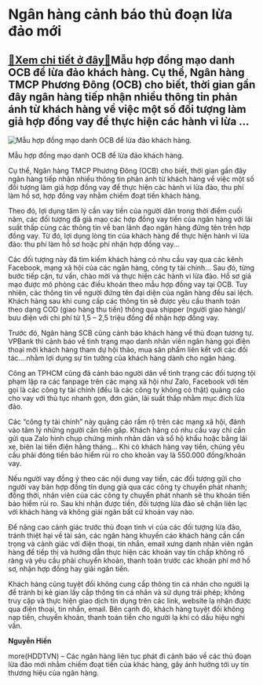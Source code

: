 Ngân hàng cảnh báo thủ đoạn lừa đảo mới
=======================================

[:gift:Xem chi tiết ở đây:gift:](https://hddtvn.com/ngan-hang-canh-bao-thu-doan-lua-dao-moi/)Mẫu hợp đồng mạo danh OCB để lừa đảo khách hàng. Cụ thể, Ngân hàng TMCP Phương Đông (OCB) cho biết, thời gian gần đây ngân hàng tiếp nhận nhiều thông tin phản ánh từ khách hàng về việc một số đối tượng làm giả hợp đồng vay để thực hiện các hành vi lừa …
-------------------------------------------------------------------------------------------------------------------------------------------------------------------------------------------------------------------------------------------------------------





![Mẫu hợp đồng mạo danh OCB để lừa đảo khách hàng.](https://hddtvn.com/wp-content/uploads/2021/01/48253418.jpg "Mẫu hợp đồng mạo danh OCB để lừa đảo khách hàng.")


Mẫu hợp đồng mạo danh OCB để lừa đảo khách hàng.



Cụ thể, Ngân hàng TMCP Phương Đông (OCB) cho biết, thời gian gần đây ngân hàng tiếp nhận nhiều thông tin phản ánh từ khách hàng về việc một số đối tượng làm giả hợp đồng vay để thực hiện các hành vi lừa đảo, thu phí làm hồ sơ, hợp đồng vay nhằm chiếm đoạt tiền khách hàng.


Theo đó, lợi dụng tâm lý cần vay tiền của người dân trong thời điểm cuối năm, các đối tượng đã giả mạo các hợp đồng vay tiền của ngân hàng với lãi suất thấp cùng các thông tin về ban lãnh đạo ngân hàng đứng tên trên hợp đồng vay. Từ đó, lợi dụng lòng tin của khách hàng để thực hiện hành vi lừa đảo: thu phí làm hồ sơ hoặc phí nhận hợp đồng vay…


Các đối tượng này đã tìm kiếm khách hàng có nhu cầu vay qua các kênh Facebook, mạng xã hội của các ngân hàng, công ty tài chính… Sau đó, từng bước tiếp cận, tư vấn, chào mời và thực hiện các hành vi lừa đảo. Hồ sơ giả mạo được mô phỏng các điều khoản theo mẫu hợp đồng vay tại OCB. Tuy nhiên, các thông tin về người đứng tên đại diện của ngân hàng đều sai lệch. Khách hàng sau khi cung cấp các thông tin sẽ được yêu cầu thanh toán theo dạng COD (giao hàng thu tiền) thông qua shipper (người giao hàng)/ bưu điện với chi phí từ 1,5 – 2,5 triệu đồng để nhận hợp đồng vay.


Trước đó, Ngân hàng SCB cũng cảnh báo khách hàng về thủ đoạn tương tự. VPBank thì cảnh báo về tình trạng mạo danh nhân viên ngân hàng gọi điện thoại mời khách hàng tham dự hội thảo, mua sản phẩm liên kết với các đối tác….nhằm lợi dụng sự tin tưởng của khách hàng dành cho ngân hàng.


Công an TPHCM cũng đã cảnh báo người dân về tình trạng các đối tượng tội phạm lập ra các fanpage trên các mạng xã hội như Zalo, Facebook với tên gọi là các công ty tài chính (đều là các công ty không có thật) quảng cáo cho vay với thủ tục nhanh gọn, đơn giản, lãi suất thấp nhằm mục đích lừa đảo.


Các “công ty tài chính” này quảng cáo rầm rộ trên các mạng xã hội, đánh vào tâm lý những người cần tiền gấp. Khách hàng có nhu cầu vay chỉ cần gửi qua Zalo hình chụp chứng minh nhân dân và sổ hộ khẩu hoặc bằng lái xe, biên lai tiền điện hằng tháng… Khi có khách hàng vay tiền, chúng yêu cầu phải đóng tiền bảo hiểm rủi ro cho khoản vay là 550.000 đồng/khoản vay.


Nếu người vay đồng ý theo các nội dung vay tiền, các đối tượng gửi cho người vay bản hợp đồng tín dụng giả qua các công ty chuyển phát nhanh; đồng thời, nhân viên của các công ty chuyển phát nhanh sẽ thu khoản tiền bảo hiểm rủi ro. Sau khi nhận được tiền, đối tượng lừa đảo sẽ chặn liên lạc với khách hàng và không giải ngân bất cứ khoản vay nào.


Để nâng cao cảnh giác trước thủ đoạn tinh vi của các đối tượng lừa đảo, tránh thiệt hại về tài sản, các ngân hàng khuyến cáo khách hàng cần cẩn trọng và cảnh giác với điện thoại, tin nhắn, email xưng danh nhân viên ngân hàng để tiếp thị và hướng dẫn thực hiện các khoản vay tín chấp không rõ ràng và yêu cầu phải chuyển khoản, thanh toán trước các khoản phí mở hồ sơ, nhận hợp đồng hay giải ngân tiền.


Khách hàng cũng tuyệt đối không cung cấp thông tin cá nhân cho người lạ để tránh bị kẻ gian lấy cắp thông tin cá nhân và sử dụng trái phép; không truy cập và thực hiện giao dịch tín dụng trên các link, website lạ nhận được qua điện thoại, tin nhắn, email. Bên cạnh đó, khách hàng tuyệt đối không nạp tiền, chuyển khoản, thanh toán tiền cho người lạ khi có dấu hiệu nghi vấn.




**Nguyễn Hiền**



more(HDDTVN) – Các ngân hàng liên tục phát đi cảnh báo về các thủ đoạn lừa đảo mới nhằm chiếm đoạt tiền của khác hàng, gây ảnh hưởng tới uy tín thương hiệu của ngân hàng.

